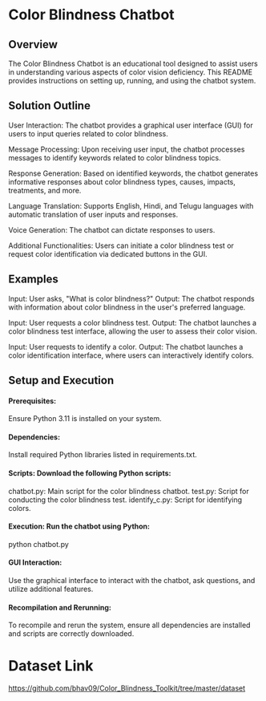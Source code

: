 # Color Blindness Chatbot

## Overview
The Color Blindness Chatbot is an educational tool designed to assist users in understanding various aspects of color vision deficiency. This README provides instructions on setting up, running, and using the chatbot system.

## Solution Outline

User Interaction: The chatbot provides a graphical user interface (GUI) for users to input queries related to color blindness.

Message Processing: Upon receiving user input, the chatbot processes messages to identify keywords related to color blindness topics.

Response Generation: Based on identified keywords, the chatbot generates informative responses about color blindness types, causes, impacts, treatments, and more.

Language Translation: Supports English, Hindi, and Telugu languages with automatic translation of user inputs and responses.

Voice Generation: The chatbot can dictate responses to users.

Additional Functionalities: Users can initiate a color blindness test or request color identification via dedicated buttons in the GUI.

## Examples

Input: User asks, "What is color blindness?"
Output: The chatbot responds with information about color blindness in the user's preferred language.

Input: User requests a color blindness test.
Output: The chatbot launches a color blindness test interface, allowing the user to assess their color vision.

Input: User requests to identify a color.
Output: The chatbot launches a color identification interface, where users can interactively identify colors.

## Setup and Execution

#### Prerequisites: 
Ensure Python 3.11 is installed on your system.

#### Dependencies: 
Install required Python libraries listed in requirements.txt.

#### Scripts: Download the following Python scripts:

  chatbot.py: Main script for the color blindness chatbot.
  test.py: Script for conducting the color blindness test.
  identify_c.py: Script for identifying colors.
  
#### Execution: Run the chatbot using Python:
python chatbot.py

#### GUI Interaction:
Use the graphical interface to interact with the chatbot, ask questions, and utilize additional features.

#### Recompilation and Rerunning: 
To recompile and rerun the system, ensure all dependencies are installed and scripts are correctly downloaded.

# Dataset Link
https://github.com/bhav09/Color_Blindness_Toolkit/tree/master/dataset
